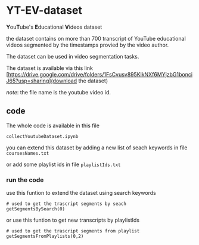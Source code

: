 # YT-EV-dataset

**Y**ou**T**ube's **E**ducational **V**ideos dataset

the dataset contains on more than 700 transcript of YouTube educational videos segmented by the timestamps provied by the video author.

The dataset can be used in video segmentation tasks.

The dataset is available via this link [https://drive.google.com/drive/folders/1FsCvusv895KlkNXf6MYjzbG1bonciJ65?usp=sharing](download the dataset)

*note*: the file name is the youtube video id.

## code

The whole code is available in this file

```
collectYoutubeDataset.ipynb
```

you can extend this dataset by adding a new list of seach keywords in file `coursesNames.txt`

or add some playlist ids in file `playlistIds.txt` 

### run the code

use this funtion to extend the dataset using search keywords

```
# used to get the trascript segments by seach 
getSegmentsBySearch(0)
```

or use this funtion to get new transcripts by playlistIds

```
# used to get the trascript segments from playlist 
getSegmentsFromPlaylists(0,2)
```
